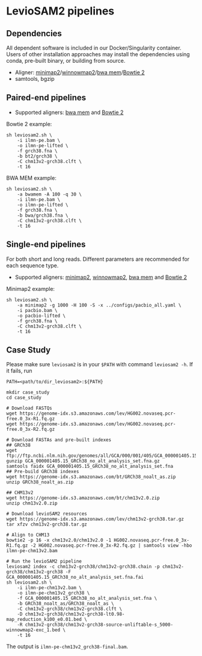 # LevioSAM2 pipelines

## Dependencies

All dependent software is included in our Docker/Singularity container.
Users of other installation approaches may install the dependencies using conda, pre-built binary, or building from source.

- Aligner: [minimap2](https://github.com/lh3/minimap2)/[winnowmap2](https://github.com/marbl/Winnowmap)/[bwa mem](https://github.com/lh3/bwa)/[Bowtie 2](http://bowtie-bio.sourceforge.net/bowtie2/manual.shtml) 
- samtools, bgzip

## Paired-end pipelines

* Supported aligners: [bwa mem](https://github.com/lh3/bwa) and [Bowtie 2](http://bowtie-bio.sourceforge.net/bowtie2/manual.shtml) 

Bowtie 2 example:
```
sh leviosam2.sh \
    -i ilmn-pe.bam \
    -o ilmn-pe-lifted \
    -f grch38.fna \
    -b bt2/grch38 \
    -C chm13v2-grch38.clft \
    -t 16
```

BWA MEM example:
```
sh leviosam2.sh \
    -a bwamem -A 100 -q 30 \
    -i ilmn-pe.bam \
    -o ilmn-pe-lifted \
    -f grch38.fna \
    -b bwa/grch38.fna \
    -C chm13v2-grch38.clft \
    -t 16
```

## Single-end pipelines

For both short and long reads. Different parameters are recommended for each sequence type.

- Supported aligners: [minimap2](https://github.com/lh3/minimap2), [winnowmap2](https://github.com/marbl/Winnowmap),
[bwa mem](https://github.com/lh3/bwa) and [Bowtie 2](http://bowtie-bio.sourceforge.net/bowtie2/manual.shtml) 

Minimap2 example:
```
sh leviosam2.sh \
    -a minimap2 -g 1000 -H 100 -S -x ../configs/pacbio_all.yaml \
    -i pacbio.bam \
    -o pacbio-lifted \
    -f grch38.fna \
    -C chm13v2-grch38.clft \
    -t 16
```


## Case Study

Please make sure `leviosam2` is in your `$PATH` with command `leviosam2 -h`.
If it fails, run
```
PATH=<path/to/dir_leviosam2>:${PATH}
```

```
mkdir case_study
cd case_study

# Download FASTQs
wget https://genome-idx.s3.amazonaws.com/lev/HG002.novaseq.pcr-free.0_3x-R1.fq.gz
wget https://genome-idx.s3.amazonaws.com/lev/HG002.novaseq.pcr-free.0_3x-R2.fq.gz

# Download FASTAs and pre-built indexes
## GRCh38
wget ftp://ftp.ncbi.nlm.nih.gov/genomes/all/GCA/000/001/405/GCA_000001405.15_GRCh38/seqs_for_alignment_pipelines.ucsc_ids/GCA_000001405.15_GRCh38_no_alt_analysis_set.fna.gz
gunzip GCA_000001405.15_GRCh38_no_alt_analysis_set.fna.gz
samtools faidx GCA_000001405.15_GRCh38_no_alt_analysis_set.fna
## Pre-build GRCh38 indexes
wget https://genome-idx.s3.amazonaws.com/bt/GRCh38_noalt_as.zip
unzip GRCh38_noalt_as.zip

## CHM13v2
wget https://genome-idx.s3.amazonaws.com/bt/chm13v2.0.zip
unzip chm13v2.0.zip

# Download levioSAM2 resources
wget https://genome-idx.s3.amazonaws.com/lev/chm13v2-grch38.tar.gz
tar xfzv chm13v2-grch38.tar.gz

# Align to CHM13
bowtie2 -p 16 -x chm13v2.0/chm13v2.0 -1 HG002.novaseq.pcr-free.0_3x-R1.fq.gz -2 HG002.novaseq.pcr-free.0_3x-R2.fq.gz | samtools view -hbo ilmn-pe-chm13v2.bam

# Run the levioSAM2 pipeline
leviosam2 index -c chm13v2-grch38/chm13v2-grch38.chain -p chm13v2-grch38/chm13v2-grch38 -F GCA_000001405.15_GRCh38_no_alt_analysis_set.fna.fai
sh leviosam2.sh \
    -i ilmn-pe-chm13v2.bam \
    -o ilmn-pe-chm13v2_grch38 \
    -f GCA_000001405.15_GRCh38_no_alt_analysis_set.fna \
    -b GRCh38_noalt_as/GRCh38_noalt_as \
    -C chm13v2-grch38/chm13v2-grch38.clft \
    -D chm13v2-grch38/chm13v2-grch38-lt0.98-map_reduction_k100_e0.01.bed \
    -R chm13v2-grch38/chm13v2-grch38-source-unliftable-s_5000-winnowmap2-exc_1.bed \
    -t 16
```

The output is `ilmn-pe-chm13v2_grch38-final.bam`.
